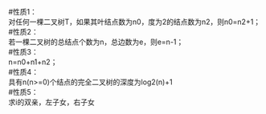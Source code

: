#性质1：  
对任何一棵二叉树T，如果其叶结点数为n0，度为2的结点数为n2，则n0=n2+1；  
#性质2：  
若一棵二叉树的总结点个数为n，总边数为e，则e=n-1；  
#性质3：  
n=n0+n1+n2；  
#性质4：  
具有n(n>=0)个结点的完全二叉树的深度为log2(n)+1  
#性质5：  
求i的双亲，左子女，右子女  
